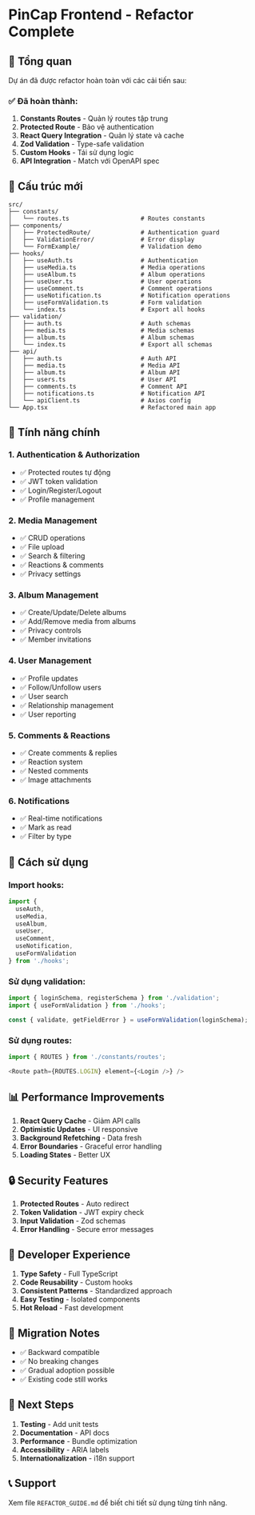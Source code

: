 # PinCap Frontend - Refactor Complete

## 🎯 Tổng quan

Dự án đã được refactor hoàn toàn với các cải tiến sau:

### ✅ Đã hoàn thành:

1. **Constants Routes** - Quản lý routes tập trung
2. **Protected Route** - Bảo vệ authentication
3. **React Query Integration** - Quản lý state và cache
4. **Zod Validation** - Type-safe validation
5. **Custom Hooks** - Tái sử dụng logic
6. **API Integration** - Match với OpenAPI spec

## 📁 Cấu trúc mới

```
src/
├── constants/
│   └── routes.ts                    # Routes constants
├── components/
│   ├── ProtectedRoute/              # Authentication guard
│   ├── ValidationError/             # Error display
│   └── FormExample/                 # Validation demo
├── hooks/
│   ├── useAuth.ts                   # Authentication
│   ├── useMedia.ts                  # Media operations
│   ├── useAlbum.ts                  # Album operations
│   ├── useUser.ts                   # User operations
│   ├── useComment.ts                # Comment operations
│   ├── useNotification.ts           # Notification operations
│   ├── useFormValidation.ts         # Form validation
│   └── index.ts                     # Export all hooks
├── validation/
│   ├── auth.ts                      # Auth schemas
│   ├── media.ts                     # Media schemas
│   ├── album.ts                     # Album schemas
│   └── index.ts                     # Export all schemas
├── api/
│   ├── auth.ts                      # Auth API
│   ├── media.ts                     # Media API
│   ├── album.ts                     # Album API
│   ├── users.ts                     # User API
│   ├── comments.ts                  # Comment API
│   ├── notifications.ts             # Notification API
│   └── apiClient.ts                 # Axios config
└── App.tsx                          # Refactored main app
```

## 🚀 Tính năng chính

### 1. Authentication & Authorization
- ✅ Protected routes tự động
- ✅ JWT token validation
- ✅ Login/Register/Logout
- ✅ Profile management

### 2. Media Management
- ✅ CRUD operations
- ✅ File upload
- ✅ Search & filtering
- ✅ Reactions & comments
- ✅ Privacy settings

### 3. Album Management
- ✅ Create/Update/Delete albums
- ✅ Add/Remove media from albums
- ✅ Privacy controls
- ✅ Member invitations

### 4. User Management
- ✅ Profile updates
- ✅ Follow/Unfollow users
- ✅ User search
- ✅ Relationship management
- ✅ User reporting

### 5. Comments & Reactions
- ✅ Create comments & replies
- ✅ Reaction system
- ✅ Nested comments
- ✅ Image attachments

### 6. Notifications
- ✅ Real-time notifications
- ✅ Mark as read
- ✅ Filter by type

## 🔧 Cách sử dụng

### Import hooks:
```typescript
import { 
  useAuth, 
  useMedia, 
  useAlbum, 
  useUser, 
  useComment, 
  useNotification,
  useFormValidation 
} from './hooks';
```

### Sử dụng validation:
```typescript
import { loginSchema, registerSchema } from './validation';
import { useFormValidation } from './hooks';

const { validate, getFieldError } = useFormValidation(loginSchema);
```

### Sử dụng routes:
```typescript
import { ROUTES } from './constants/routes';

<Route path={ROUTES.LOGIN} element={<Login />} />
```

## 📊 Performance Improvements

1. **React Query Cache** - Giảm API calls
2. **Optimistic Updates** - UI responsive
3. **Background Refetching** - Data fresh
4. **Error Boundaries** - Graceful error handling
5. **Loading States** - Better UX

## 🔒 Security Features

1. **Protected Routes** - Auto redirect
2. **Token Validation** - JWT expiry check
3. **Input Validation** - Zod schemas
4. **Error Handling** - Secure error messages

## 🎨 Developer Experience

1. **Type Safety** - Full TypeScript
2. **Code Reusability** - Custom hooks
3. **Consistent Patterns** - Standardized approach
4. **Easy Testing** - Isolated components
5. **Hot Reload** - Fast development

## 📝 Migration Notes

- ✅ Backward compatible
- ✅ No breaking changes
- ✅ Gradual adoption possible
- ✅ Existing code still works

## 🚀 Next Steps

1. **Testing** - Add unit tests
2. **Documentation** - API docs
3. **Performance** - Bundle optimization
4. **Accessibility** - ARIA labels
5. **Internationalization** - i18n support

## 📞 Support

Xem file `REFACTOR_GUIDE.md` để biết chi tiết sử dụng từng tính năng.
